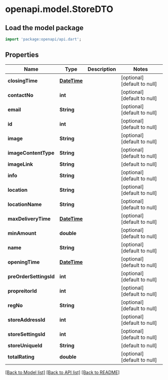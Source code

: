 # openapi.model.StoreDTO

## Load the model package
```dart
import 'package:openapi/api.dart';
```

## Properties
Name | Type | Description | Notes
------------ | ------------- | ------------- | -------------
**closingTime** | [**DateTime**](DateTime.md) |  | [optional] [default to null]
**contactNo** | **int** |  | [optional] [default to null]
**email** | **String** |  | [optional] [default to null]
**id** | **int** |  | [optional] [default to null]
**image** | **String** |  | [optional] [default to null]
**imageContentType** | **String** |  | [optional] [default to null]
**imageLink** | **String** |  | [default to null]
**info** | **String** |  | [optional] [default to null]
**location** | **String** |  | [optional] [default to null]
**locationName** | **String** |  | [optional] [default to null]
**maxDeliveryTime** | [**DateTime**](DateTime.md) |  | [optional] [default to null]
**minAmount** | **double** |  | [optional] [default to null]
**name** | **String** |  | [optional] [default to null]
**openingTime** | [**DateTime**](DateTime.md) |  | [optional] [default to null]
**preOrderSettingsId** | **int** |  | [optional] [default to null]
**propreitorId** | **int** |  | [optional] [default to null]
**regNo** | **String** |  | [optional] [default to null]
**storeAddressId** | **int** |  | [optional] [default to null]
**storeSettingsId** | **int** |  | [optional] [default to null]
**storeUniqueId** | **String** |  | [default to null]
**totalRating** | **double** |  | [optional] [default to null]

[[Back to Model list]](../README.md#documentation-for-models) [[Back to API list]](../README.md#documentation-for-api-endpoints) [[Back to README]](../README.md)



